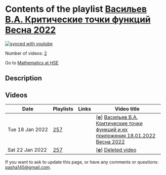 # Contents of the playlist [Васильев В.А. Критические точки функций Весна 2022](https://www.youtube.com/playlist?list=PLq3E5oubNNoA7aFULvfUhqowZybBQg5-P)

[![synced with youtube](https://img.shields.io/github/last-commit/mathphysschool/mathphysschool.github.io/autoupdate1?label=synced%20with%20youtube)](https://github.com/mathphysschool/mathphysschool.github.io/commits/autoupdate1)

Number of videos: [2](#videos)

Go to [Mathematics at HSE](../README.md)

## Description



## Videos

|Date|Playlists|Links|Video title|
|---|---|---|---|
| Tue&nbsp;18&nbsp;Jan&nbsp;2022 | [257](../playlists/257 "Васильев В.А. Критические точки функций Весна 2022") |  | [[**e**](https://studio.youtube.com/video/9lUdmMqdnr0/edit "Edit")] [Васильев В.А. Критические точки функций и их приложения  18.01.2022 Весна 2022](https://www.youtube.com/watch?v=9lUdmMqdnr0&list=PLq3E5oubNNoA7aFULvfUhqowZybBQg5-P) |
| Sat&nbsp;22&nbsp;Jan&nbsp;2022 | [257](../playlists/257 "Васильев В.А. Критические точки функций Весна 2022") |  | [[**e**](https://studio.youtube.com/video/ymeiu1-DIP8/edit "Edit")] [Deleted video](https://www.youtube.com/watch?v=ymeiu1-DIP8&list=PLq3E5oubNNoA7aFULvfUhqowZybBQg5-P "This video is unavailable.") |


 If you want to ask to update this page, or have any comments or questions: <pasha145@gmail.com>.